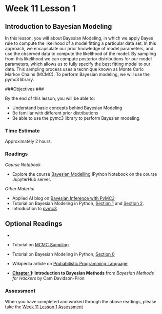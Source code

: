 # Week 11 Lesson 1 #

## Introduction to Bayesian Modeling ##

In this lesson, you will about Bayesian Modeling, in which we apply
Bayes rule to compute the likelihood of a model fitting a particular
data set. In this approach, we encapsulate our prior knowledge of model
parameters, and use the observed data to compute the likelihood of the
model. By sampling from this likelihood we can compute posterior
distributions for our model parameters, which allows us to fully specify
the best fitting model to our data. This sampling process uses a
technique known as Monte Carlo Markov Chains (MCMC). To perform Bayesian
modeling, we will use the pymc3 library. 

###Objectives ###

By the end of this lesson, you will be able to:

- Understand basic concepts behind Bayesian Modeling 
- Be familiar with different prior distributions
- Be able to use the pymc3 library to perform Bayesian modeling.  

### Time Estimate ###

Approximately 2 hours.

### Readings ####

_Course Notebook_

- Explore the course [Bayesian Modelling][l1nb]
IPython Notebook on the course JupyterHub server.

_Other Material_

- Applied AI blog on [Bayesian Inference with PyMC3][aibpymc3]
- Tutorial on Bayesian Modeling in Python, [Section 1][bmps1] and [Section 2][bmps2].
- Introduction to [pymc3][ipymc3]

## Optional Readings ##

- 
- Tutorial on [MCMC Sampling][tmcmc]
- Tutorial on Bayesian Modeling in Python, [Section 0][bmps0]
- Wikipedia article on [Probabilistic Programming Language][wppl]

- **[Chapter 1][bmh1]: Introduction to Bayesian Methods** from  _Bayesian Methods for Hackers_ by Cam Davidson-Pilon

### Assessment ###

When you have completed and worked through the above readings, please take the [Week 11 Lesson 1 Assessment][la]

[l1nb]: notebooks/intro2pp-bm.ipynb
[la]: https://learn.illinois.edu/mod/quiz/edit.php?cmid=1325347

[wppl]: https://en.wikipedia.org/wiki/Probabilistic_programming_language

[aibpymc3]: http://blog.applied.ai/bayesian-inference-with-pymc3-part-1/

[tmcmc]: http://twiecki.github.io/blog/2015/11/10/mcmc-sampling/
[bmh1]: http://nbviewer.jupyter.org/github/CamDavidsonPilon/Probabilistic-Programming-and-Bayesian-Methods-for-Hackers/blob/master/Chapter1_Introduction/Chapter1.ipynb

[ipymc3]: http://pymc-devs.github.io/pymc3/getting_started/

[bmps0]: http://nbviewer.ipython.org/github/markdregan/Bayesian-Modelling-in-Python/blob/master/Section%200.%20Introduction.ipynb
[bmps1]: http://nbviewer.jupyter.org/github/markdregan/Bayesian-Modelling-in-Python/blob/master/Section%201.%20Estimating%20model%20parameters.ipynb
[bmps2]: http://nbviewer.ipython.org/github/markdregan/Bayesian-Modelling-in-Python/blob/master/Section%202.%20Model%20checking.ipynb
